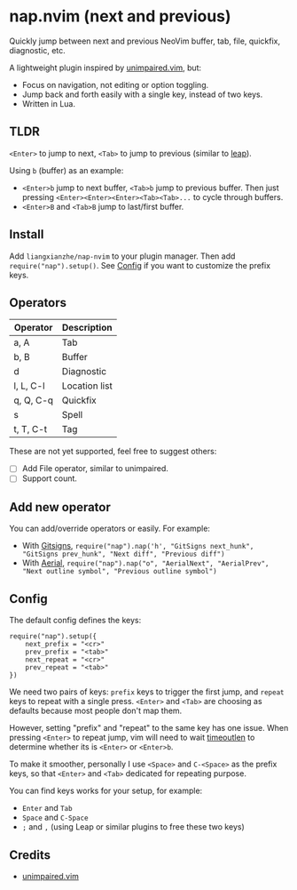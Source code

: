 # nap.nvim (next and previous)

Quickly jump between next and previous NeoVim buffer, tab, file, quickfix, diagnostic, etc.

A lightweight plugin inspired by [unimpaired.vim](https://github.com/tpope/vim-unimpaired), but:
* Focus on navigation, not editing or option toggling.
* Jump back and forth easily with a single key, instead of two keys.
* Written in Lua.

## TLDR

`<Enter>` to jump to next, `<Tab>` to jump to previous (similar to [leap](https://github.com/ggandor/leap.nvim)).

Using `b` (buffer) as an example:

* `<Enter>b` jump to next buffer, `<Tab>b` jump to previous buffer. Then just pressing
`<Enter><Enter><Enter><Tab><Tab>...` to cycle through buffers.
* `<Enter>B` and `<Tab>B` jump to last/first buffer. 

## Install

Add `liangxianzhe/nap-nvim` to your plugin manager. Then add `require("nap").setup()`. See
[Config](#Config) if you want to customize the prefix keys.

## Operators

| Operator    | Description   |
| ----------- | -----------   |
| a, A        | Tab           |
| b, B        | Buffer        |
| d           | Diagnostic    |
| l, L, C-l   | Location list |
| q, Q, C-q   | Quickfix      |
| s           | Spell         |
| t, T, C-t   | Tag           |

These are not yet supported, feel free to suggest others:
- [ ] Add File operator, similar to unimpaired.
- [ ] Support count.

## Add new operator

You can add/override operators or easily. For example: 
* With [Gitsigns](https://github.com/lewis6991/gitsigns.nvim), `require("nap").nap('h', "GitSigns next_hunk", "GitSigns prev_hunk", "Next diff", "Previous diff")`
* With [Aerial](https://github.com/stevearc/aerial.nvim), `require("nap").nap("o", "AerialNext", "AerialPrev", "Next outline symbol", "Previous outline symbol")`

## Config

The default config defines the keys:

```
require("nap").setup({
    next_prefix = "<cr>"
    prev_prefix = "<tab>"
    next_repeat = "<cr>"
    prev_repeat = "<tab>"
})
```

We need two pairs of keys: `prefix` keys to trigger the first jump, and `repeat` keys to repeat with
a single press. `<Enter>` and `<Tab>` are choosing as defaults because most people don't map them.

However, setting "prefix" and "repeat" to the same key has one issue. When pressing `<Enter>` to
repeat jump, vim will need to wait
[timeoutlen](https://neovim.io/doc/user/options.html#'timeoutlen') to determine whether its is
`<Enter>` or `<Enter>b`.

To make it smoother, personally I use `<Space>` and `C-<Space>` as the prefix keys, so that
`<Enter>` and `<Tab>` dedicated for repeating purpose.

You can find keys works for your setup, for example: 
* `Enter` and `Tab`
* `Space` and `C-Space`
* `;` and `,` (using Leap or similar plugins to free these two keys)

## Credits

* [unimpaired.vim](https://github.com/tpope/vim-unimpaired)
